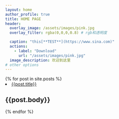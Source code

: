 ```yaml
---
layout: home
author_profile: true
title: HOME PAGE
header:
  overlay_image: /assets/images/pink.jpg
  overlay_filter: rgba(0,0,0,0.8) # rgb和透明度

  caption: "this[**TEST**](https://www.sina.com)"
  actions:
    - label: "Download"
      url: "/assets/images/pink.jpg"
  image_description: 欢迎到这里
# other options
---
```


<!-- # osks -->
<!-- ## 统计学

[ave](https://github.com/infinite-knowledge/infinite-knowledge.github.io/blob/master/_posts/%E5%B9%B3%E5%9D%87%E6%95%B0.md)

## Linux

## PowerShell

## VBA

## MATLAB

## 其他 -->
<section>
  {% for post in site.posts %}
    <li><a href="{{post.url}}">{{post.title}}</a></li>
    <h2>{{post.body}}</h2>

  {% endfor %}
</section>






